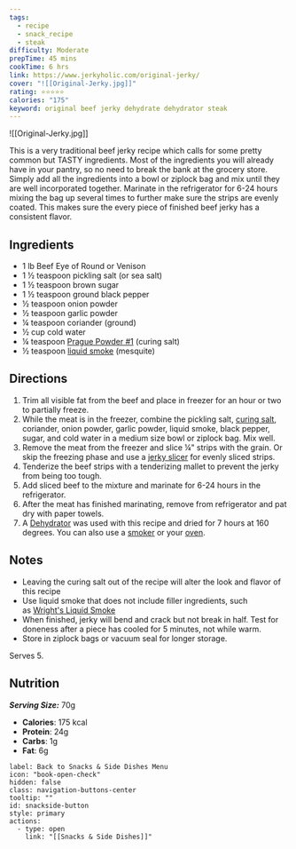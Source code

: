 ```yaml
---
tags:
  - recipe
  - snack_recipe
  - steak
difficulty: Moderate
prepTime: 45 mins
cookTime: 6 hrs
link: https://www.jerkyholic.com/original-jerky/
cover: "![[Original-Jerky.jpg]]"
rating: ⭐️⭐️⭐️⭐️⭐️
calories: "175"
keyword: original beef jerky dehydrate dehydrator steak
---
```


![[Original-Jerky.jpg]]


This is a very traditional beef jerky recipe which calls for some pretty common but TASTY ingredients. Most of the ingredients you will already have in your pantry, so no need to break the bank at the grocery store. Simply add all the ingredients into a bowl or ziplock bag and mix until they are well incorporated together. Marinate in the refrigerator for 6-24 hours mixing the bag up several times to further make sure the strips are evenly coated. This makes sure the every piece of finished beef jerky has a consistent flavor.

## Ingredients
- 1 lb Beef Eye of Round or Venison
- 1 ½ teaspoon pickling salt (or sea salt)
- 1 ½ teaspoon brown sugar
- 1 ½ teaspoon ground black pepper
- ½ teaspoon onion powder
- ½ teaspoon garlic powder
- ¼ teaspoon coriander (ground)
- ½ cup cold water
- ¼ teaspoon [Prague Powder #1](http://amzn.to/2yhiA00) (curing salt)
- ½ teaspoon [liquid smoke](https://amzn.to/2DffviN) (mesquite)


## Directions
1. Trim all visible fat from the beef and place in freezer for an hour or two to partially freeze.
2. While the meat is in the freezer, combine the pickling salt, [curing salt](http://amzn.to/2yhiA00), coriander, onion powder, garlic powder, liquid smoke, black pepper, sugar, and cold water in a medium size bowl or ziplock bag. Mix well.
3. Remove the meat from the freezer and slice ¼" strips with the grain. Or skip the freezing phase and use a [jerky slicer](http://amzn.to/2ki16uM) for evenly sliced strips.
4. Tenderize the beef strips with a tenderizing mallet to prevent the jerky from being too tough.
5. Add sliced beef to the mixture and marinate for 6-24 hours in the refrigerator.
6. After the meat has finished marinating, remove from refrigerator and pat dry with paper towels.
7. A [Dehydrator](http://amzn.to/2yfHwFw) was used with this recipe and dried for 7 hours at 160 degrees. You can also use a [smoker](https://www.jerkyholic.com/make-beef-jerky-smoker/) or your [oven](https://www.jerkyholic.com/how-to-make-beef-jerky-in-the-oven/).

## Notes
- Leaving the curing salt out of the recipe will alter the look and flavor of this recipe
- Use liquid smoke that does not include filler ingredients, such as [Wright's Liquid Smoke](https://amzn.to/2DffviN)
- When finished, jerky will bend and crack but not break in half. Test for doneness after a piece has cooled for 5 minutes, not while warm.
- Store in ziplock bags or vacuum seal for longer storage.

Serves 5.
## Nutrition
***Serving Size:*** 70g
- **Calories**: 175 kcal
- **Protein**: 24g
- **Carbs**: 1g
- **Fat**: 6g


```meta-bind-button
label: Back to Snacks & Side Dishes Menu
icon: "book-open-check"
hidden: false
class: navigation-buttons-center
tooltip: ""
id: snackside-button
style: primary
actions:
  - type: open
    link: "[[Snacks & Side Dishes]]"
```
 
